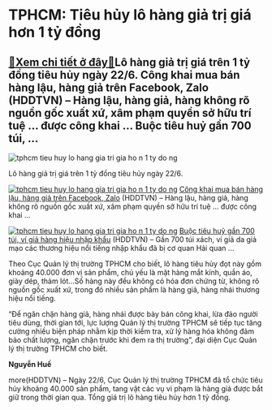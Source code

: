 TPHCM: Tiêu hủy lô hàng giả trị giá hơn 1 tỷ đồng
=====================================================

[:gift:Xem chi tiết ở đây:gift:](https://hddtvn.com/tphcm-tieu-huy-lo-hang-gia-tri-gia-ho%cc%9bn-1-ty%cc%89-do%cc%82ng/)Lô hàng giả trị giá trên 1 tỷ đồng tiêu hủy ngày 22/6. Công khai mua bán hàng lậu, hàng giả trên Facebook, Zalo (HDDTVN) – Hàng lậu, hàng giả, hàng không rõ nguồn gốc xuất xứ, xâm phạm quyền sở hữu trí tuệ … được công khai … Buộc tiêu huỷ gần 700 túi, …
-------------------------------------------------------------------------------------------------------------------------------------------------------------------------------------------------------------------------------------------------------------





![tphcm tieu huy lo hang gia tri gia ho n 1 ty do ng](https://haiquanonline.com.vn/stores/news_dataimages/huent/062020/22/16/in_article/2056_haYng_giaY.jpg?rt=20200622183350 "TPHCM: Tiêu hủy lô hàng giả trị giá hơn 1 tỷ đồng")


Lô hàng giả trị giá trên 1 tỷ đồng tiêu hủy ngày 22/6.






[![tphcm tieu huy lo hang gia tri gia ho n 1 ty do ng](https://haiquanonline.com.vn/stores/news_dataimages/hungdq/062020/20/20/thumbnail/4622_vcysmr.jpg?rt=20200622183350 "TPHCM: Tiêu hủy lô hàng giả trị giá hơn 1 tỷ đồng")](https://haiquanonline.com.vn/cong-khai-mua-ban-hang-lau-hang-gia-tren-facebook-zalo-128680.html "Công khai mua bán hàng lậu, giả trên facebook, zalo") 
[Công khai mua bán hàng lậu, hàng giả trên Facebook, Zalo](https://haiquanonline.com.vn/cong-khai-mua-ban-hang-lau-hang-gia-tren-facebook-zalo-128680.html "Công khai mua bán hàng lậu, giả trên facebook, zalo") 
(HDDTVN) – Hàng lậu, hàng giả, hàng không rõ nguồn gốc xuất xứ, xâm phạm quyền sở hữu trí tuệ … được công khai …









[![tphcm tieu huy lo hang gia tri gia ho n 1 ty do ng](https://haiquanonline.com.vn/stores/news_dataimages/hoalt/052020/29/15/in_article/croped/thumbnail/3547_gia_mao.jpg?rt=20200622183350 "TPHCM: Tiêu hủy lô hàng giả trị giá hơn 1 tỷ đồng")](https://haiquanonline.com.vn/buoc-tieu-huy-gan-700-tui-vi-gia-hang-hieu-nhap-khau-127483.html "Buộc tiêu huỷ gần 700 túi, ví giả hàng hiệu nhập khẩu") 
[Buộc tiêu huỷ gần 700 túi, ví giả hàng hiệu nhập khẩu](https://haiquanonline.com.vn/buoc-tieu-huy-gan-700-tui-vi-gia-hang-hieu-nhap-khau-127483.html "Buộc tiêu huỷ gần 700 túi, ví giả hàng hiệu nhập khẩu") 
(HDDTVN) – Gần 700 túi xách, ví giả da giả mạo các thương hiệu nổi tiếng nhập khẩu đã bị cơ quan Hải quan …






Theo Cục Quản lý thị trường TPHCM cho biết, lô hàng tiêu hủy đọt này gồm khoảng 40.000 đơn vị sản phẩm, chủ yếu là mặt hàng mắt kính, quần áo, giày dép, thảm lót…Số hàng này đều không có hóa đơn chứng từ, không rõ nguồn gốc xuất xứ, trong đó nhiều sản phẩm là hàng giả, hàng nhái thương hiệu nổi tiếng.


“Để ngăn chặn hàng giả, hàng nhái được bày bán công khai, lừa đảo người tiêu dùng, thời gian tới, lực lượng Quản lý thị trường TPHCM sẽ tiếp tục tăng cường nhiều biện pháp nhằm kịp thời kiểm tra, xử lý hàng hóa không đảm bảo chất lượng, ngăn chặn trước khi đem ra thị trường”, đại diện Cục Quản lý thị trường TPHCM cho biết.




**Nguyễn Huế**



more(HDDTVN) – Ngày 22/6, Cục Quản lý thị trường TPHCM đã tổ chức tiêu hủy khoảng 40.000 sản phẩm, tang vật các vụ vi phạm là hàng giả được bắt giữ trong thời gian qua. Tổng giá trị lô hàng tiêu hủy hơn 1 tỷ đồng.

